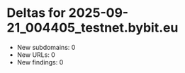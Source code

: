 # Deltas for 2025-09-21_004405_testnet.bybit.eu
- New subdomains: 0
- New URLs: 0
- New findings: 0
